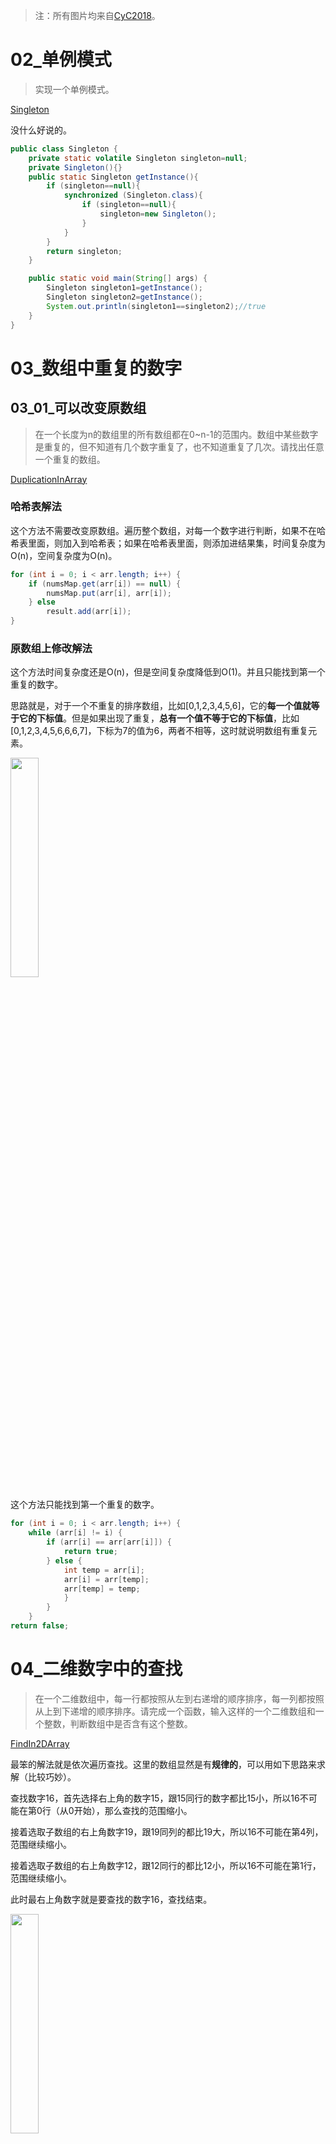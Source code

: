> 注：所有图片均来自[CyC2018](https://github.com/CyC2018)。

# 02_单例模式

> 实现一个单例模式。

[Singleton](https://github.com/MaJesTySA/CodingInterviewJava/blob/master/src/q02_单例模式/Singleton.java)

没什么好说的。

```java
public class Singleton {
    private static volatile Singleton singleton=null;
    private Singleton(){}
    public static Singleton getInstance(){
        if (singleton==null){
            synchronized (Singleton.class){
                if (singleton==null){
                    singleton=new Singleton();
                }
            }
        }
        return singleton;
    }

    public static void main(String[] args) {
        Singleton singleton1=getInstance();
        Singleton singleton2=getInstance();
        System.out.println(singleton1==singleton2);//true
    }
}
```

# 03_数组中重复的数字

## 03_01_可以改变原数组

> 在一个长度为n的数组里的所有数组都在0~n-1的范围内。数组中某些数字是重复的，但不知道有几个数字重复了，也不知道重复了几次。请找出任意一个重复的数组。

[DuplicationInArray](https://github.com/MaJesTySA/CodingInterviewJava/blob/master/src/q03_01_%E6%95%B0%E7%BB%84%E9%87%8D%E5%A4%8D%E6%95%B0%E5%AD%97/DuplicationInArray.java)

### 哈希表解法

这个方法不需要改变原数组。遍历整个数组，对每一个数字进行判断，如果不在哈希表里面，则加入到哈希表；如果在哈希表里面，则添加进结果集，时间复杂度为O(n)，空间复杂度为O(n)。

```java
for (int i = 0; i < arr.length; i++) {
    if (numsMap.get(arr[i]) == null) {
        numsMap.put(arr[i], arr[i]);
    } else
        result.add(arr[i]);
}
```

### 原数组上修改解法

这个方法时间复杂度还是O(n)，但是空间复杂度降低到O(1)。并且只能找到第一个重复的数字。

思路就是，对于一个不重复的排序数组，比如[0,1,2,3,4,5,6]，它的**每一个值就等于它的下标值**。但是如果出现了重复，**总有一个值不等于它的下标值**，比如[0,1,2,3,4,5,6,6,6,7]，下标为7的值为6，两者不相等，这时就说明数组有重复元素。

<img src="https://github.com/CyC2018/CS-Notes/raw/master/notes/pics/49d2adc1-b28a-44bf-babb-d44993f4a2e3.gif" width=30% />

这个方法只能找到第一个重复的数字。

```java
for (int i = 0; i < arr.length; i++) {
    while (arr[i] != i) {
        if (arr[i] == arr[arr[i]]) {
            return true;
        } else {
            int temp = arr[i];
            arr[i] = arr[temp];
            arr[temp] = temp;
            }
        }
    }
return false;
```

# 04_二维数字中的查找

> 在一个二维数组中，每一行都按照从左到右递增的顺序排序，每一列都按照从上到下递增的顺序排序。请完成一个函数，输入这样的一个二维数组和一个整数，判断数组中是否含有这个整数。

[FindIn2DArray]([https://github.com/MaJesTySA/CodingInterviewJava/blob/master/src/q04_%E4%BA%8C%E7%BB%B4%E6%95%B0%E7%BB%84%E6%9F%A5%E6%89%BE%E5%85%83%E7%B4%A0/FindIn2DArray.java](https://github.com/MaJesTySA/CodingInterviewJava/blob/master/src/q04_二维数组查找元素/FindIn2DArray.java))

最笨的解法就是依次遍历查找。这里的数组显然是有**规律的**，可以用如下思路来求解（比较巧妙）。

查找数字16，首先选择右上角的数字15，跟15同行的数字都比15小，所以16不可能在第0行（从0开始），那么查找的范围缩小。

接着选取子数组的右上角数字19，跟19同列的都比19大，所以16不可能在第4列，范围继续缩小。

接着选取子数组的右上角数字12，跟12同行的都比12小，所以16不可能在第1行，范围继续缩小。

此时最右上角数字就是要查找的数字16，查找结束。

<img src="https://github.com/CyC2018/CS-Notes/raw/master/notes/pics/0ad9f7ba-f408-4999-a77a-9b73562c9088.gif" width=30%/>

总结一下就是，选取数组最右上角的数字，如果等于要查找的数，结束；如果大于要查找的数，则删除该列；如果小于要查找的数，则删除该行。

```java
private static boolean find(int[][] arr, int target) {
    if (arr == null || arr.length < 0) {
        return false;
    }
    int row = 0;
    int column = arr.length - 1;
    while (row < arr.length && column >= 0) {
        if (arr[row][column] == target) {
            return true;
        //右上角的值大于目标值，目标值不可能在该列，column--
        } else if (arr[row][column] > target) {
            column--;
        //右上角的值小于目标值，目标值不可能在该行，row++
        } else {
            row++;
        }
    }
    return false;
}
```

# 05_替换空格

> 实现一个函数，把字符串的每个空格替换成“%20”。

[ReplaceBlank](https://github.com/MaJesTySA/CodingInterviewJava/blob/master/src/q05_%E6%9B%BF%E6%8D%A2%E7%A9%BA%E6%A0%BC/ReplaceBlank.java)

## 偷懒法

用一个`StringBuilder`，遍历原字符串，如果不是空格，就添加进`StringBuilder`，如果是空格，就添加`%20`。

```java
StringBuilder sb = new StringBuilder();
for (int i = 0; i < str.length(); i++) {
    if (str.charAt(i) == ' ') {
        sb.append("%20");
    } else {
        sb.append(str.charAt(i));
    }
}
```

## 双指针法

先遍历原字符串，看有多少个空格，然后申请一个新的字符串数组，大小为**原字符串+空格数量*2**。

接下来，维护两个指针，一个指针为P1，指向**原字符串末尾**，另一个指针为P2，指向**新字符串末尾**。

随后，开始移动P1，如果**不是空格**，**就复制**。如果**遇到空格**，P1向前移动一格，**P2插入"%20"**。最后当P1=P2时，循环结束。

<img src="https://github.com/CyC2018/CS-Notes/raw/master/notes/pics/6980aef0-debe-4b4b-8da5-8b1befbc1408.gif" width=30%/>

```java
while (oldPtr != newPtr) {
    //不是空格就复制
    while (strChar[oldPtr] != ' ') {
        newStr[newPtr] = strChar[oldPtr];
        newPtr--;
        oldPtr--;
    }
    newStr[newPtr] = '%';
    newStr[newPtr - 1] = '0';
    newStr[newPtr - 2] = '2';
    //复制完空格后，指针移动
    newPtr = newPtr - 3;
    oldPtr--;
}
```

**双指针法**应用比较多，而且**从后向前操作**这种思想，也比较有用。

# 06_从尾打印链表

> 输入一个链表的头节点，从尾到头打印每个节点的值。

[PrintLListReversely](https://github.com/MaJesTySA/CodingInterviewJava/blob/master/src/q06_从尾打印链表/PrintLListReversely.java)

## 栈实现

先遍历第一次，把所有节点入栈，遍历完后出栈即可。

```java
private static void printWithStack(ListNode head) {
    if (head == null) {
        System.out.println("空链表");
        return;
    }
    Stack<ListNode> stack = new Stack<>();
    ListNode curNode = head;
    while (curNode != null) {
        stack.push(curNode);
        curNode = curNode.next;
    }
    while (!stack.isEmpty()) {
        System.out.print(stack.pop().value + "->");
    }
    System.out.println();
}
```

## 递归实现

栈和递归是等价的，也可以用递归实现。

```java
private static void printWithRecur(ListNode head) {
    if (head == null) {
        System.out.println("空链表");
        return;
    }
    if (head.next != null) {
        printWithRecur(head.next);
    }
    System.out.print(head.value + "->");
}
```

# 07_重建二叉树

> 输入某二叉树的前序遍历和中序遍历的结果，重建二叉树。

二叉树的前序遍历，**第一个节点总是根节点**。而中序遍历，**根节点在中间**，**左子树在根节点的左边**，**右子树在根节点的右边**，这就是规律。

首先得到**前序遍历数组**的第一个节点，也就是二叉树的根节点。然后在**中序遍历数组**中找到根节点，那么就能得到根节点的**左子树**和**右子树**。然后递归下去，即可构建。

```java
private static BinaryTreeNode constructCore(int[] preOrderArr, int[] inOrderArr,
                                                int startPreOrder, int endPreOrder,
                                                int startInOrder, int endInOrder) throws Exception {
    //得到前序序列的起始节点，也就是根节点
    int rootValue = preOrderArr[startPreOrder];
    BinaryTreeNode root = new BinaryTreeNode(rootValue);
    root.right = root.left = null;
    
    //如果只有一个元素，并且前序序列和中序序列值相等，就返回
    if (startPreOrder == endPreOrder) {
        if (startInOrder == endInOrder && preOrderArr[startPreOrder] == inOrderArr[startInOrder]) 
            return root;
        else 
            throw new Exception("Invalid input.");
    }
    
    //中序序列中找到根节点
    int rootInOrderIndex = startInOrder;
   while (rootInOrderIndex < inOrderArr.length && inOrderArr[rootInOrderIndex] != rootValue) 
       rootInOrderIndex++;
    
    //输入不匹配
    if (rootInOrderIndex == inOrderArr.length - 1 && inOrderArr[rootInOrderIndex] != rootValue) 
        throw new Exception("Invalid input.");

    //左子树长度
    int leftLength = rootInOrderIndex - startInOrder;
    //前序左子树结束指针
    int leftPreOrderEnd = startPreOrder + leftLength;

    //构建左子树
    if (leftLength > 0) 
        root.left = constructCore(preOrderArr, inOrderArr,
                    startPreOrder + 1, leftPreOrderEnd,
                    startInOrder, rootInOrderIndex - 1);
    //构建右子树
    if (endPreOrder - startPreOrder - leftLength > 0)
        root.right = constructCore(preOrderArr, inOrderArr,
                    leftPreOrderEnd + 1, endPreOrder,
                    rootInOrderIndex + 1, endInOrder);
    return root;
}
```

# 08_二叉树的下一个节点

> 给定一颗二叉树和其中的一个节点，如何找出中序遍历序列的下一个节点？一个节点除了有左右节点外，还有父节点。

[GetNextNode](https://github.com/MaJesTySA/CodingInterviewJava/blob/master/src/q08_二叉树的下一个节点/GetNextNode.java)

分三种情况：

①如果一个节点**有右子树**，那么该节点的下一节点就是**右子树的最左节点**。

<img src="https://github.com/CyC2018/CS-Notes/raw/master/notes/pics/b0611f89-1e5f-4494-a795-3544bf65042a.gif" width=30% />

②如果一个节点**没有右子树**，且它是**父节点的左子节点**，那么该节点的下一节点就是**其父节点**。

③如果一个节点**既没有右子树**，**又不是父节点的左子节点**，那么就**往上遍历**，直到找到一个节点是

它父节点的左子树的节点，这个结点的父节点就是下一个节点。

比如下图第一个节点，没有右子树，且不是父节点的左节点。此时来到它的父节点，它的父节点又是祖父节点的右节点，继续往上遍历，此时曾祖父节点是根节点的左节点，那么根节点就是下一个节点。

<img src="https://github.com/CyC2018/CS-Notes/raw/master/notes/pics/95080fae-de40-463d-a76e-783a0c677fec.gif" width=30%/>

```java
private static BinaryTreeNode getNextNode(BinaryTreeNode node) {
    if (node == null)
        return null;
    BinaryTreeNode nextNode = null;
    //如果该节点右节点不为空，则找右节点的最左节点
    if (node.right != null) {
        BinaryTreeNode tempNode = node.right;
        while (tempNode.left != null) {
            tempNode = tempNode.left;
        }
        nextNode = tempNode;
    }
    //如果该节点右节点为空，则看该节点是否是父节点的左节点
    else if (node.parent != null) {
        BinaryTreeNode curNode = node;
        BinaryTreeNode pareNode = node.parent;
        while (pareNode != null && curNode == pareNode.right) {
            curNode = pareNode;
            pareNode = pareNode.parent;
        }
        nextNode = pareNode;
    }
    return nextNode;
}
```

# 09_两个栈实现队列

## 两个栈实现队列

> 用两个栈实现一个队列，完成在队列尾部插入节点，队列头部删除节点的功能

[QueueWithTwoStacks](https://github.com/MaJesTySA/CodingInterviewJava/blob/master/src/q09_两个栈实现队列/QueueWithTwoStacks.java)

总是把新元素添加进`stack1`。取出的话，当`stack2`不为空时，栈顶就是出队元素。为空时，则把`stack1`的元素依次压入`stack2`。

<img src="https://github.com/CyC2018/CS-Notes/raw/master/notes/pics/3ea280b5-be7d-471b-ac76-ff020384357c.gif" width=50% />

```java
public void append(T node){
    stack1.push(node);
}

public T delete(){
    if (stack2.size()<=0){
        while (stack1.size()>0){
            stack2.push(stack1.pop());
        }
    }
    if (stack2.size()==0){
        System.out.println("队列已空");
        return null;
    }
    return stack2.pop();
}
```

## 两个队列实现栈

[StackWithTwoQueue](https://github.com/MaJesTySA/CodingInterviewJava/blob/master/src/q09_两个栈实现队列/StackWithTwoQueue.java)

```java
public void push(T node) {
    queue1.addLast(node);
}

public T pop() {
    if (queue1.size() + queue2.size() > 0) {
        //队列1为空，就把除队尾元素之外的所有元素放入队列2，则队列1剩下的元素，就是弹栈元素
        if (!queue1.isEmpty()) {
            while (queue1.size() > 1)
                queue2.addLast(queue1.removeFirst());
            return queue1.removeFirst();
        //队列2为空，倒转逻辑。
        } else {
            while (queue2.size() > 1)
                queue1.addLast(queue2.removeFirst());
            return queue2.removeFirst();
        }
    } else {
        System.out.println("空栈");
        return null;
    }
}
```

# 10_斐波那契数列

> 求斐波那契数列第n项

[Fibonacci](https://github.com/MaJesTySA/CodingInterviewJava/blob/master/src/q10_斐波那契/Fibonacci.java)

## 递归

递归的性能较低，会导致大量重复计算。

```java
private static int fibWithRecur(int n) {
    if (n <= 0)
        return 0;
    if (n == 1)
        return 1;
    return fibWithRecur(n - 1) + fibWithRecur(n - 2);
}
```

## 循环

循环可以利用之前计算的结果，性能比递归高。

```java
private static int fibWithWhile(int n) {
    if (n <= 0)
        return 0;
    if (n == 1)
        return 1;
    int fibNMinusOne = 1;
    int fibNMinusTwo = 0;
    int fibN = 0;
    for (int i = 2; i <= n; i++) {
        fibN = fibNMinusOne + fibNMinusTwo;
        fibNMinusTwo = fibNMinusOne;
        fibNMinusOne = fibN;
    }
    return fibN;
}
```

# 11_旋转数组的最小数字

> 把一个数字最开始的若干个元素搬到数组的末尾，我们称之为数组的旋转。输入一个**递增排序**的数组的一个旋转，输出旋转数组的最小元素。例如，数组{3, 4, 5, 1, 2}为{1, 2, 3, 4, 5}的一个旋转，最小值为1。

[FindRotateMin](https://github.com/MaJesTySA/CodingInterviewJava/blob/master/src/q11_旋转数组找到最小值/FindRotateMin.java)

最直观的解法就是就是从头到尾遍历，找到最小的数，时间复杂度是O(N)。注意，是**递增排序**的数组，看到**递增排序**，就要想到**二分法**。

将旋转后的数组分成**两个序列**，一个是前面的大值序列，一个是后面的小值序列，大小序列的分界点，就是最小元素。维护**两个指针**，一个指向前面序列的第一个元素，一个指向后面序列的最后一个元素。

每一次，取中间值，如果中间值**大于第一个指针**，那么最小值只可能在它的**后面**，所以让第一个指针指向中间值。如果中间值**小于第二个指针**，那么最小值只可能在它的**前面**，所以让第二个指针指向中间值。

当两个指针的距离为1时，表明第一个指针已经到了大值序列的尾部，第二个指针已经到了小值序列的头部，所以小值序列的头部就是最小数字。

当然，也有特殊情况，当第一个指针和第二个指针，以及中间值都一样时，只能通过顺序查找的方式查找。

```java
private static int findMin(int[] arr) throws Exception {
    if (arr == null || arr.length <= 0)
        throw new Exception("数组为空！");
    int start = 0;
    int end = arr.length - 1;
    //考虑到本身就是有序的情况，那么第一个元素就是最小值
    if (arr[start] < arr[end]) {
        return arr[start];
    }
    while (end - start != 1) {
        int mid = (start + end) / 2;
        //使用顺序查找
        if (arr[start] == arr[end] && arr[start] == arr[mid]) {
            return orderFind(arr, start, end);
        }
        //中间值大于起始值，中间值位于前面的序列，最小值在中间值的右边。
        if (arr[mid] >= arr[start])
            start = mid;
        else if (arr[mid] <= arr[end]) {
            end = mid;
        }
    }
    return arr[end];
}

private static int orderFind(int[] arr, int start, int end) {
    int res = arr[start];
    for (int i = start + 1; i <= end; i++) {
        if (res > arr[i]) {
            res = arr[i];
        }
    }
    return res;
}
```

# 12_矩阵中的路径

> 设计一个函数，用来判断一个矩阵中是否存在一条包含某个字符串所有字符的路径。路径可以从矩阵中的**任意一格**开始，每一步可以在矩阵中向**四个方向**移动一格。**如果进入过了，就不能再次进入**。

[PathInMatrix](https://github.com/MaJesTySA/CodingInterviewJava/blob/master/src/q12_矩阵中的路径/PathInMatrix.java)

典型的**回溯法**问题。从头到尾遍历每个矩阵的字符。

```java
private static boolean hasPath(char[][] matrix, String str) {
    if (matrix == null || matrix.length <= 0 || str == null || str.length() == 0) 
        return false;
    int rows = matrix.length;
    int cols = matrix[0].length;
    boolean[][] visited = new boolean[rows][cols];
    int pathLength = 0;
    for (int row = 0; row < rows; row++) {
        for (int col = 0; col < cols; col++) {
            if (hasPathCore(matrix, row, col, str, pathLength, visited)) {
                return true;
            }
        }
    }
    return false;
}
```

如果**当前字符**等于**字符串所在位置的字符**，那么就使`pathLength++`，并且`visited`为true，接着从四个方向，重复该步骤。如果四个方向都走不通，就会返回false，那就说明这条路径也走不通，那就回去，`pathLength--`，并置`visited`为false。

```java
private static boolean hasPathCore(char[][] matrix, int row, int col, String str, int pathLength, boolean[][] visited) {
    if (pathLength == str.length())
        return true;
    boolean hasPath = false;
    int rows = matrix.length;
    int cols = matrix[0].length;

    if (row >= 0 && row < rows && col >= 0 && col < cols
                && matrix[row][col] == str.charAt(pathLength)
                && !visited[row][col]) {
        ++pathLength;
        visited[row][col] = true;
		//看该格子的四个方向能否走通
        hasPath = hasPathCore(matrix, row, col - 1, str, pathLength, visited) ||
                    hasPathCore(matrix, row - 1, col, str, pathLength, visited) ||
                    hasPathCore(matrix, row, col + 1, str, pathLength, visited) ||
                    hasPathCore(matrix, row + 1, col, str, pathLength, visited);
        //走不通就回溯
        if (!hasPath) {
            --pathLength;
            visited[row][col] = false;
        }
    }
    return hasPath;
}
```

# 13_机器人的运动范围

> 地上有一个m*n的方格，一个机器人从坐标(0,0)开始移动，每次只能向四个方向移动1格，但不能进入行坐标和列坐标之和大于k的格子。例如当k=18时，机器人能够进入方格(35,37)，以为3+5+3+7=18，但不能进入(35,38)。请问该机器人能够到达多少个格子？

[RobotMove](https://github.com/MaJesTySA/CodingInterviewJava/blob/master/src/q13_机器人运动范围/RobotMove.java)

思路跟12题类似，也是回溯法，只是需要增加进入的条件。

```java
private static int getDigitSum(int number) {
    int sum = 0;
    while (number > 0) {
        sum += number % 10;
        number /= 10;
    }
    return sum;
}

//检查能否进入matrix[row][col]
private static boolean check(int threshold, int rows, int cols, int row, int col, boolean[][] visited) {
    return (row >= 0 && row < rows && col >= 0 && col < cols
                && getDigitSum(row) + getDigitSum(col) <= threshold
                && !visited[row][col]);
}
```

然后开始回溯。

```java
private static int movingCountCore(int threshold, int rows, int cols, int row, int col, boolean[][] visited) {
    int count = 0;
    if (check(threshold, rows, cols, row, col, visited)) {
        visited[row][col] = true;
        count = 1 + movingCountCore(threshold, rows, cols, row - 1, col, visited) +
                    movingCountCore(threshold, rows, cols, row, col - 1, visited) +
                    movingCountCore(threshold, rows, cols, row + 1, col, visited) +
                    movingCountCore(threshold, rows, cols, row, col + 1, visited);
    }
    return count;
}
```

# 14_剪绳子

> 给你一根长度为n的绳子，请把绳子剪成m段（m、n都是整数，且都大于1），每段绳子的长度即为k[0]，k[1]，k[2]，···，k[m]。请问最大乘积是多少？

[CuttingRope](https://github.com/MaJesTySA/CodingInterviewJava/blob/master/src/q14_剪绳子/CuttingRope.java)

## 动态规划

假设f(n)表示把长度为n的绳子剪成若干段后，乘积的最大值。那么剪第一刀，有n-1种结果：1和n-1，2和n-2，i和n-i。那么`f(n)=max(f(i)*f(n-i))`。注意，当绳长<4时，最大的绳长就是不剪，比如绳长为3，最大的就是它自己1x3=3，而不是两段，1x2=2。当绳长大于等于4时，最大的绳长需要剪。

```java
private static int maxProductAfterCutting_DP(int length) {
    if (length < 2)
        return 0;
    if (length == 2)
        return 1;
    if (length == 3)
        return 2;
    //products储存每段最大的乘积
    int[] products = new int[length + 1];
    //为什么products[3]=3，而不是2，是因为如果长度大于3,3可以不减。
    products[1] = 1;
    products[2] = 2;
    products[3] = 3;
    int max;
    for (int i = 4; i <= length; i++) {
        max = 0;
        for (int j = 1; j <= i / 2; j++) {
            int product = products[j] * products[i - j];
            if (max < product)
                max = product;
            products[i] = max;
        }
    }
    max = products[length];
    return max;
}
```

## 贪心算法

尽可能得剪长度为3的绳子，当最后剩下的长度为4时，不能再去剪长度为3的绳子。因为2x2>1x3。

```java
private static int maxProductAfterCutting_GA(int length) {
    if (length < 2)
        return 0;
    if (length == 2)
        return 1;
    if (length == 3)
        return 2;
    int timesOf3 = length / 3;
    if (length - timesOf3 * 3 == 1)
        timesOf3 -= 1;
    int timesOf2 = (length - timesOf3 * 3) / 2;
    return (int) Math.pow(3, timesOf3) * (int) Math.pow(2, timesOf2);
}
```

# 15_二进制中1的个数

> 实现一个函数，输入一个整数，输出该数二进制表示中1的个数。

[NumberOf1InBinary](https://github.com/MaJesTySA/CodingInterviewJava/blob/master/src/q15_二进制1的个数/NumberOf1InBinary.java)

## 可能引起死循环的解法

很自然的想到，让该数与1与，为1就表示该位为1。然后右移该数，直到为0。

```java
private static int numberOfOneRight(long n) {
    int count = 0;
    while (n != 0) {
        if ((n & 1) > 0) {
            count++;
        }
        n = n >> 1;
    }
    return count;
}
```

这个方法有个缺陷，如果输入的是个负数，使用>>（符号右移），最高位始终是1，会导致死循环（始终在0xFFFF循环）。

## 常规解法

我们不再移动该数，而是移动一个标志位，每一次让该标志位左移1位。

```java
private static int numberOfOneLeft(long n) {
    int count = 0;
    int flag = 1;
    //& 0xFFFF
    while (flag != 0) {
        if ((n & flag) > 0) 
            count++;
        flag = flag << 1;
    }
    return count;
}
```

这种解法每一位都需要循环`Integer.MAX_VALUE/2`次。

## 巧解法

一个数减去1后再与自身与，就能把该数最右边的1变成0，count++，直到该数为0。

```java
private static int numberOfOneMinus(long n) {
    int count = 0;
    while (n != 0) {
        count++;
        n = (n - 1) & n;
    }
    return count;
}
```

# 16_数值的整数次方

> 实现一个次方函数

[Power](https://github.com/MaJesTySA/CodingInterviewJava/blob/master/src/q16_数值的整数次方/Power.java)

## 循环解法

```java
private static double pow(double base, int exp) {
    invalidInput = false;
    if (base == 0.0 && exp < 0) {
        invalidInput = true;
        return 0.0;
    }
    if (exp < 0) {
        double result = power(base, -exp);
        return 1.0 / result;
    }
    return power(base, exp);
}

private static double power(double base, int exp) {
    double result = 1.0;
    for (int i = 0; i < exp; i++) {
        result *= base;
    }
    return result;
}
```

## 位运算法

```java
private static double powWithBit(double base, int exp) {
    invalidInput = false;
    if (base == 0.0 && exp < 0) {
        invalidInput = true;
        return 0.0;
    }
    if (exp < 0) {
        double result = powerWithBit(base, -exp);
        return 1.0 / result;
    }
    return powerWithBit(base, exp);
}

private static double powerWithBit(double base, int exp) {
    if (exp == 0)
        return 1;
    if (exp == 1)
        return base;
    double result = powerWithBit(base, exp >> 1);
    result *= result;
    //如果exp是奇数
    if ((exp & 0x1) == 1)
        result *= base;
    return result;
}
```

# 17_打印从1到最大的n位数

> 输入数字n，按顺序打印从1到最大的n位十进制数。

[Print1ToMaxOfNDigits](https://github.com/MaJesTySA/CodingInterviewJava/blob/master/src/q17_打印1到最大的n位数/Print1ToMaxOfNDigits.java)

## 想当然的解法

```java
private static void print(int n) {
    for (int i = 0; i < (int) Math.pow(10, n); i++) 
        System.out.print(i + "\t");
}
```

这种解法无法处理当n超过int，甚至long范围的情况。所以应该用字符串来处理。

# 18_01_删除链表节点

> 在O(1)时间内删除链表节点

[DeleteNodeInList](https://github.com/MaJesTySA/CodingInterviewJava/blob/master/src/q18_01_删除链表的节点/DeleteNodeInList.java)

## 常规解法

遍历整个链表，当当前节点下一个节点为要删除节点时，令当前节点下一个节点为要删除节点的下一个节点。时间复杂度是O(n)。

```java
ListNode curNode=head;
while (curNode.next!=deleted)
    curNode=curNode.next;
curNode.next=deleted.next;
```

## O(1)解法

不需要遍历，先取出需要删除节点`deleted`的下一个节点`next`，然后将`next`复制给删除节点`deleted`，最后让`deleted.next`指向`next.next`即可。

```java
private static ListNode delete(ListNode head, ListNode deleted) {
    if (head == null || deleted == null) 
        return;
    if (deleted.next != null) {
        //找到被删除节点的下一个节点
        ListNode next = deleted.next;
        //将下一个节点的内容，复制给被删除节点
        deleted.value = next.value;
        //由于被删除节点的Next指向了删除节点Next的Next，所以next成了垃圾，会被GC
        deleted.next = next.next;
    } else if (head == deleted) {
        head = null;
    //删除尾节点
    } else {
        ListNode tmp = head;
        while (tmp.next != deleted) {
            tmp = tmp.next;
        }
        tmp.next = null;
    }
    return head;
}
```

# 18_02_删除链表重复节点

> 一个排序的链表中，删除重复节点

[DeleteDuplicatedNode](https://github.com/MaJesTySA/CodingInterviewJava/blob/master/src/q18_02_删除链表重复节点/DeleteDuplicatedNode.java)

维护两个指针，一个`preNode`，一个`curNode`，`preNode`是`curNode`的前一个结点。

遍历链表，如果当前节点与下一个节点值不相等，移动`curNode`和`preNode`。否则，记标志位`needDelete`为`true`。然后令`deleteNode`为当前节点，如果`curNode.value == deleteNode.value`，那么就移动`deleteNode`，直到不等。此时，`deleteNode`指向了下一个不重复的节点，令`preNode.next`等于它即可。

```java
private static ListNode deleteDup(ListNode head) {
    if (head == null || head.next == null)
        return head;
    ListNode preNode = null;
    ListNode curNode = head;
    while (curNode != null) {
        ListNode nextNode = curNode.next;
        boolean needDelete = false;
        if (nextNode != null && nextNode.value == curNode.value)
            needDelete = true;
        if (!needDelete) {
            preNode = curNode;
            curNode = curNode.next;
        } else {
            ListNode deleteNode = curNode;
            while (deleteNode != null && deleteNode.value == curNode.value) {
                deleteNode = deleteNode.next;
            }
            if (preNode == null)
                head = deleteNode;
            else
                preNode.next = deleteNode;
            curNode = deleteNode;
        }
    }
    return head;
}
```

# 20_表示数值的字符串

> 实现一个函数用来判断字符串是否表示数值（包括整数和小数）。

[NumericStrings](https://github.com/MaJesTySA/CodingInterviewJava/blob/master/src/q20_表示数值的字符串/NumericStrings.java)

表示数值的字符串遵循A&#91;.[B]]&#91;e|EC]或者.B&#91;e|EC]，其中A为数值的整数部分，B是小数部分的数值，C指数后的数字。

```java
private static boolean isNumeric(String str) {
    pos = 0;
    if (str == null || str.length() <= 0)
        return false;
    boolean numeric = scanInteger(str);
    if (pos < str.length() && str.charAt(pos) == '.') {
        ++pos;
    /*
    小数点的前面可以没有整数部分，比如.123等于0.123，也就是说numeric为false时，整体也要为真
    小数点的后面可以没有数字，比如233.等于233.0，此时前面为false。
    当然也可以前后都有数字，都为true。所以是||的关系。
    */
        numeric = scanUnsignedInt(str) || numeric;
    }
    if (pos < str.length() && (str.charAt(pos) == 'e' || str.charAt(pos) == 'E')) {
        ++pos;
        /*
        指数的前面没有数字时，整个字符串不能表示数字，比如.e1、e1
        指数的后面没有整数时，整个字符串不能表示数字，比如12e、12e+5.4
        */
        numeric = numeric && scanInteger(str);
    }
    return numeric && pos == str.length();
}

private static boolean scanInteger(String str) {
    // +、- 不是必须，遇到+、-就向后移，检查是否有数字
    if (pos < str.length() && (str.charAt(pos) == '+' || str.charAt(pos) == '-'))
        ++pos;
        return scanUnsignedInt(str);
    }

private static boolean scanUnsignedInt(String str) {
    int tempPos = pos;
    while (pos < str.length() && str.charAt(pos) >= '0' && str.charAt(pos) <= '9') {
        ++pos;
    }
    //有数字则返回true，没数字则返回false
    return pos > tempPos;
}
```

